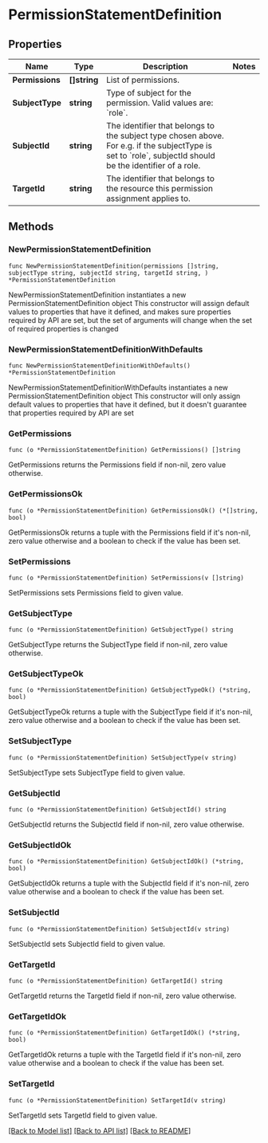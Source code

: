 # PermissionStatementDefinition

## Properties

Name | Type | Description | Notes
------------ | ------------- | ------------- | -------------
**Permissions** | **[]string** | List of permissions. | 
**SubjectType** | **string** | Type of subject for the permission. Valid values are: &#x60;role&#x60;. | 
**SubjectId** | **string** | The identifier that belongs to the subject type chosen above. For e.g. if the subjectType is set to &#x60;role&#x60;, subjectId should be the identifier of a role. | 
**TargetId** | **string** | The identifier that belongs to the resource this permission assignment applies to. | 

## Methods

### NewPermissionStatementDefinition

`func NewPermissionStatementDefinition(permissions []string, subjectType string, subjectId string, targetId string, ) *PermissionStatementDefinition`

NewPermissionStatementDefinition instantiates a new PermissionStatementDefinition object
This constructor will assign default values to properties that have it defined,
and makes sure properties required by API are set, but the set of arguments
will change when the set of required properties is changed

### NewPermissionStatementDefinitionWithDefaults

`func NewPermissionStatementDefinitionWithDefaults() *PermissionStatementDefinition`

NewPermissionStatementDefinitionWithDefaults instantiates a new PermissionStatementDefinition object
This constructor will only assign default values to properties that have it defined,
but it doesn't guarantee that properties required by API are set

### GetPermissions

`func (o *PermissionStatementDefinition) GetPermissions() []string`

GetPermissions returns the Permissions field if non-nil, zero value otherwise.

### GetPermissionsOk

`func (o *PermissionStatementDefinition) GetPermissionsOk() (*[]string, bool)`

GetPermissionsOk returns a tuple with the Permissions field if it's non-nil, zero value otherwise
and a boolean to check if the value has been set.

### SetPermissions

`func (o *PermissionStatementDefinition) SetPermissions(v []string)`

SetPermissions sets Permissions field to given value.


### GetSubjectType

`func (o *PermissionStatementDefinition) GetSubjectType() string`

GetSubjectType returns the SubjectType field if non-nil, zero value otherwise.

### GetSubjectTypeOk

`func (o *PermissionStatementDefinition) GetSubjectTypeOk() (*string, bool)`

GetSubjectTypeOk returns a tuple with the SubjectType field if it's non-nil, zero value otherwise
and a boolean to check if the value has been set.

### SetSubjectType

`func (o *PermissionStatementDefinition) SetSubjectType(v string)`

SetSubjectType sets SubjectType field to given value.


### GetSubjectId

`func (o *PermissionStatementDefinition) GetSubjectId() string`

GetSubjectId returns the SubjectId field if non-nil, zero value otherwise.

### GetSubjectIdOk

`func (o *PermissionStatementDefinition) GetSubjectIdOk() (*string, bool)`

GetSubjectIdOk returns a tuple with the SubjectId field if it's non-nil, zero value otherwise
and a boolean to check if the value has been set.

### SetSubjectId

`func (o *PermissionStatementDefinition) SetSubjectId(v string)`

SetSubjectId sets SubjectId field to given value.


### GetTargetId

`func (o *PermissionStatementDefinition) GetTargetId() string`

GetTargetId returns the TargetId field if non-nil, zero value otherwise.

### GetTargetIdOk

`func (o *PermissionStatementDefinition) GetTargetIdOk() (*string, bool)`

GetTargetIdOk returns a tuple with the TargetId field if it's non-nil, zero value otherwise
and a boolean to check if the value has been set.

### SetTargetId

`func (o *PermissionStatementDefinition) SetTargetId(v string)`

SetTargetId sets TargetId field to given value.



[[Back to Model list]](../README.md#documentation-for-models) [[Back to API list]](../README.md#documentation-for-api-endpoints) [[Back to README]](../README.md)


